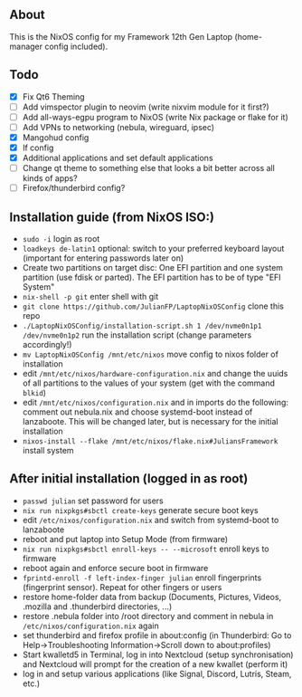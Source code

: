 ## About
This is the NixOS config for my Framework 12th Gen Laptop (home-manager config included).

## Todo
- [x] Fix Qt6 Theming
- [ ] Add vimspector plugin to neovim (write nixvim module for it first?)
- [ ] Add all-ways-egpu program to NixOS (write Nix package or flake for it)
- [ ] Add VPNs to networking (nebula, wireguard, ipsec)
- [x] Mangohud config
- [x] lf config
- [x] Additional applications and set default applications
- [ ] Change qt theme to something else that looks a bit better across all kinds of apps?
- [ ] Firefox/thunderbird config?

## Installation guide (from NixOS ISO:)
- `sudo -i` login as root
- `loadkeys de-latin1` optional: switch to your preferred keyboard layout (important for entering passwords later on)
- Create two partitions on target disc: One EFI partition and one system partition (use fdisk or parted). The EFI partition has to be of type "EFI System"
- `nix-shell -p git` enter shell with git
- `git clone https://github.com/JulianFP/LaptopNixOSConfig` clone this repo
- `./LaptopNixOSConfig/installation-script.sh 1 /dev/nvme0n1p1 /dev/nvme0n1p2` run the installation script (change parameters accordingly!)
- `mv LaptopNixOSConfig /mnt/etc/nixos` move config to nixos folder of installation
- edit `/mnt/etc/nixos/hardware-configuration.nix` and change the uuids of all partitions to the values of your system (get with the command `blkid`)
- edit `/mnt/etc/nixos/configuration.nix` and in imports do the following: comment out nebula.nix and choose systemd-boot instead of lanzaboote. This will be changed later, but is necessary for the initial installation
- `nixos-install --flake /mnt/etc/nixos/flake.nix#JuliansFramework` install system

## After initial installation (logged in as root)
- `passwd julian` set password for users
- `nix run nixpkgs#sbctl create-keys` generate secure boot keys
- edit `/etc/nixos/configuration.nix` and switch from systemd-boot to lanzaboote
- reboot and put laptop into Setup Mode (from firmware)
- `nix run nixpkgs#sbctl enroll-keys -- --microsoft` enroll keys to firmware
- reboot again and enforce secure boot in firmware
- `fprintd-enroll -f left-index-finger julian` enroll fingerprints (fingerprint sensor). Repeat for other fingers or users
- restore home-folder data from backup (Documents, Pictures, Videos, .mozilla and .thunderbird directories, ...)
- restore .nebula folder into /root directory and comment in nebula in `/etc/nixos/configuration.nix` again
- set thunderbird and firefox profile in about:config (in Thunderbird: Go to Help->Troubleshooting Information->Scroll down to about:profiles)
- Start kwalletd5 in Terminal, log in into Nextcloud (setup synchronisation) and Nextcloud will prompt for the creation of a new kwallet (perform it)
- log in and setup various applications (like Signal, Discord, Lutris, Steam, etc.)
